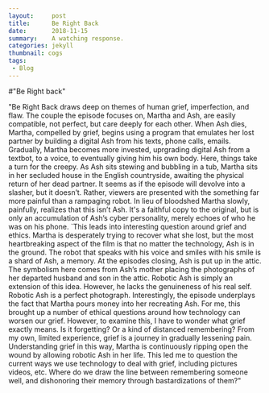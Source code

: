 ```yaml
---
layout:     post
title:      Be Right Back
date:       2018-11-15 
summary:    A watching response. 
categories: jekyll
thumbnail: cogs
tags:
 - Blog
---
```


#"Be Right back"

"Be Right Back draws deep on themes of human grief, imperfection, and flaw. The couple the episode focuses on, Martha and Ash, are easily compatible, not perfect, but care deeply for each other. When Ash dies, Martha, compelled by grief, begins using a program that emulates her lost partner by building a digital Ash from his texts, phone calls, emails. Gradually, Martha becomes more invested, uprgrading digital Ash from a textbot, to a voice, to eventually giving him his own body. Here, things take a turn for the creepy. As Ash sits stewing and bubbling in a tub, Martha sits in her secluded house in the English countryside, awaiting the physical return of her dead partner. It seems as if the episode will devolve into a slasher, but it doesn’t. Rather, viewers are presented with the something far more painful than a rampaging robot. In lieu of bloodshed Martha slowly, painfully, realizes that this isn’t Ash. It's a faithful copy to the original, but is only an accumulation of Ash’s cyber personality, merely echoes of who he was on his phone. `This leads into interesting question around grief and ethics. Martha is desperately trying to recover what she lost, but the most heartbreaking aspect of the film is that no matter the technology, Ash is in the ground. The robot that speaks with his voice and smiles with his smile is a shard of Ash, a memory. At the episodes closing, Ash is put up in the attic. The symbolism here comes from Ash’s mother placing the photographs of her departed husband and son in the attic. Robotic Ash is simply an extension of this idea. However, he lacks the genuineness of his real self. Robotic Ash is a perfect photograph. Interestingly, the episode underplays the fact that Martha pours money into her recreating Ash. For me, this brought up a number of ethical questions around how technology can worsen our grief. However, to examine this, I have to wonder what grief exactly means. Is it forgetting? Or a kind of distanced remembering? From my own, limited experience, grief is a journey in gradually lessening pain. Understanding grief in this way, Martha is continuously ripping open the wound by allowing robotic Ash in her life. This led me to question the current ways we use technology to deal with grief, including pictures videos, etc. Where do we draw the line between remembering someone well, and dishonoring their memory through bastardizations of them?"


